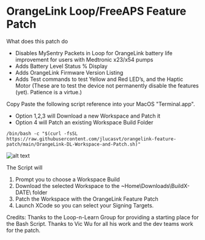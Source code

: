 # OrangeLink Loop/FreeAPS Feature Patch
What does this patch do
* Disables MySentry Packets in Loop for OrangeLink battery life improvement for users with Medtronic x23/x54 pumps
* Adds Battery Level Status % Display
* Adds OrangeLink Firmware Version Listing
* Adds Test commands to test Yellow and Red LED’s, and the Haptic Motor (These are to test the device not permanently disable the features (yet). Patience is a virtue.)

Copy Paste the following script reference into your MacOS "Terminal.app".
* Option 1,2,3 will Download a new Workspace and Patch it
* Option 4 will Patch an existing Workspace Build Folder

```
/bin/bash -c "$(curl -fsSL https://raw.githubusercontent.com/jlucasvt/orangelink-feature-patch/main/OrangeLink-DL-Workspace-and-Patch.sh)"
```
![alt text](https://github.com/jlucasvt/orangelink-feature-patch/raw/main/termpic.png?raw=true)

The Script will 
1. Prompt you to choose a Workspace Build
2. Download the selected Workspace to the ~Home\Downloads\BuildX-DATE\ folder
3. Patch the Workspace with the OrangeLink Feature Patch
4. Launch XCode so you can select your Signing Targets.

Credits:
Thanks to the Loop-n-Learn Group for providing a starting place for the Bash Script.
Thanks to Vic Wu for all his work and the dev teams work for the patch.
